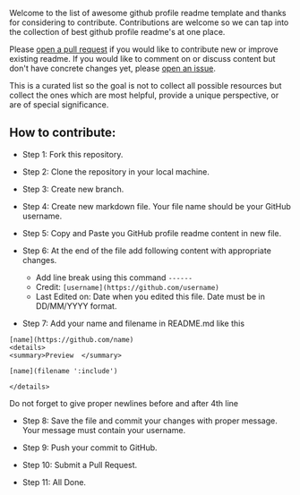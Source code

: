 Welcome to the list of awesome github profile readme template and thanks for considering to contribute. Contributions are welcome so we can tap into the collection of best github profile readme's at one place.

Please [open a pull request](https://github.com/themlphdstudent/awesome-github-profile-readme-templates/pulls) if you would like to contribute new or improve existing readme. If you would like to comment on or discuss content but don't have concrete changes yet, please [open an issue](https://github.com/themlphdstudent/awesome-github-profile-readme-templates/issues).

This is a curated list so the goal is not to collect all possible resources but collect the ones which are most helpful, provide a unique perspective, or are of special significance.


## How to contribute:

- Step 1: Fork this repository.

- Step 2: Clone the repository in your local machine.

- Step 3: Create new branch.

- Step 4: Create new markdown file. Your file name should be your GitHub username.

- Step 5: Copy and Paste you GitHub profile readme content in new file.

- Step 6: At the end of the file add following content with appropriate changes. 
    - Add line break using this command `------`
    - Credit: `[username](https://github.com/username)`
    - Last Edited on: Date when you edited this file. Date must be in DD/MM/YYYY format.

- Step 7: Add your name and filename in README.md like this

```
[name](https://github.com/name)
<details>
<summary>Preview  </summary>

[name](filename ':include')

</details>
```

  Do not forget to give proper newlines before and after 4th line

- Step 8: Save the file and commit your changes with proper message. Your message must contain your username. 

- Step 9: Push your commit to GitHub.

- Step 10: Submit a Pull Request.

- Step 11: All Done.
